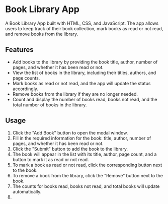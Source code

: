 # Book Library App

A Book Library App built with HTML, CSS, and JavaScript. The app allows users to keep track of their book collection, mark books as read or not read, and remove books from the library.

## Features

* Add books to the library by providing the book title, author, number of pages, and whether it has been read or not.
* View the list of books in the library, including their titles, authors, and page counts.
* Mark books as read or not read, and the app will update the status accordingly.
* Remove books from the library if they are no longer needed.
* Count and display the number of books read, books not read, and the total number of books in the library.

## Usage

1. Click the "Add Book" button to open the modal window.
2. Fill in the required information for the book: title, author, number of pages, and whether it has been read or not.
3. Click the "Submit" button to add the book to the library.
4. The book will appear in the list with its title, author, page count, and a button to mark it as read or not read.
5. To mark a book as read or not read, click the corresponding button next to the book.
6. To remove a book from the library, click the "Remove" button next to the book.
7. The counts for books read, books not read, and total books will update automatically.
8. 